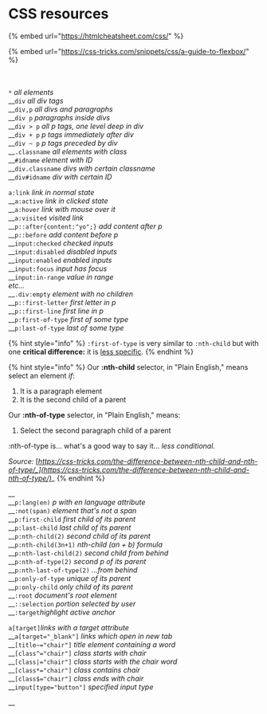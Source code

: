 # CSS resources

{% embed url="https://htmlcheatsheet.com/css/" %}

{% embed url="https://css-tricks.com/snippets/css/a-guide-to-flexbox/" %}



\
\
`*` _all elements_\
__`div` _all div tags_\
__`div,p` _all divs and paragraphs_\
__`div p` _paragraphs inside divs_\
__`div > p` _all p tags, one level deep in div_\
__`div + p` _p tags immediately after div_\
__`div ~ p` _p tags preceded by div_\
__`.classname` _all elements with class_\
__`#idname` _element with ID_\
__`div.classname` _divs with certain classname_\
__`div#idname` _div with certain ID_

`a:link` _link in normal state_\
__`a:active` _link in clicked state_\
__`a:hover` _link with mouse over it_\
__`a:visited` _visited link_\
__`p::after{content:"yo";}` _add content after p_\
__`p::before` _add content before p_\
__`input:checked` _checked inputs_\
__`input:disabled` _disabled inputs_\
__`input:enabled` _enabled inputs_\
__`input:focus` _input has focus_\
__`input:in-range` _value in range_\
_etc..._\
__`.div:empty` _element with no children_\
__`p::first-letter` _first letter in p_\
__`p::first-line` _first line in p_\
__`p:first-of-type` _first of some type_\
__`p:last-of-type` _last of some type_

{% hint style="info" %}
`:first-of-type` is very similar to `:nth-child` but with one **critical difference:** it is [less specific](https://css-tricks.com/the-difference-between-nth-child-and-nth-of-type/).
{% endhint %}

{% hint style="info" %}
Our **:nth-child** selector, in "Plain English," means select an element _if_:

1. It is a paragraph element
2. It is the second child of a parent

Our **:nth-of-type** selector, in "Plain English," means:

1. Select the second paragraph child of a parent

:nth-of-type is... what's a good way to say it... _less conditional_.

_Source:_ [_https://css-tricks.com/the-difference-between-nth-child-and-nth-of-type/_](https://css-tricks.com/the-difference-between-nth-child-and-nth-of-type/)__
{% endhint %}

__\
__`p:lang(en)` _p with en language attribute_\
__`:not(span)` _element that's not a span_\
__`p:first-child` _first child of its parent_\
__`p:last-child` _last child of its parent_\
__`p:nth-child(2)` _second child of its parent_ \
__`p:nth-child(3n+1)` _nth-child (an + b) formula_\
__`p:nth-last-child(2)` _second child from behind_\
__`p:nth-of-type(2)` _second p of its parent_\
__`p:nth-last-of-type(2)` _...from behind_ \
__`p:only-of-type` _unique of its parent_\
__`p:only-child` _only child of its parent_\
__`:root` _document's root element_\
__`::selection` _portion selected by user_\
__`:target`_highlight active anchor_

`a[target]`_links with a target attribute_\
__`a[target="_blank"]` _links which open in new tab_\
__`[title~="chair"]` _title element containing a word_\
__`[class^="chair"]` _class starts with chair_\
__`[class|="chair"]` _class starts with the chair word_\
__`[class*="chair"]` _class contains chair_\
__`[class$="chair"]` _class ends with chair_\
__`input[type="button"]` _specified input type_

__
